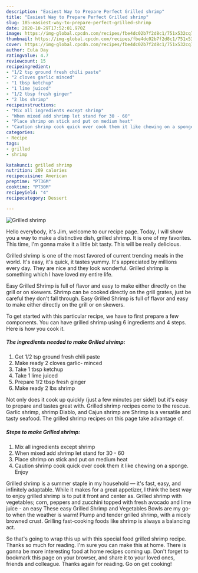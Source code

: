 ```yaml
---
description: "Easiest Way to Prepare Perfect Grilled shrimp"
title: "Easiest Way to Prepare Perfect Grilled shrimp"
slug: 185-easiest-way-to-prepare-perfect-grilled-shrimp
date: 2020-10-29T17:52:01.970Z
image: https://img-global.cpcdn.com/recipes/fbe4dc02b7f2d8c1/751x532cq70/grilled-shrimp-recipe-main-photo.jpg
thumbnail: https://img-global.cpcdn.com/recipes/fbe4dc02b7f2d8c1/751x532cq70/grilled-shrimp-recipe-main-photo.jpg
cover: https://img-global.cpcdn.com/recipes/fbe4dc02b7f2d8c1/751x532cq70/grilled-shrimp-recipe-main-photo.jpg
author: Eula Day
ratingvalue: 4.7
reviewcount: 15
recipeingredient:
- "1/2 tsp ground fresh chili paste"
- "2 cloves garlic minced"
- "1 tbsp ketchup"
- "1 lime juiced"
- "1/2 tbsp fresh ginger"
- "2 lbs shrimp"
recipeinstructions:
- "Mix all ingredients except shrimp"
- "When mixed add shrimp let stand for 30 - 60"
- "Place shrimp on stick and put on medium heat"
- "Caution shrimp cook quick over cook them it like chewing on a sponge. Enjoy"
categories:
- Recipe
tags:
- grilled
- shrimp

katakunci: grilled shrimp 
nutrition: 209 calories
recipecuisine: American
preptime: "PT36M"
cooktime: "PT30M"
recipeyield: "4"
recipecategory: Dessert

---
```



![Grilled shrimp](https://img-global.cpcdn.com/recipes/fbe4dc02b7f2d8c1/751x532cq70/grilled-shrimp-recipe-main-photo.jpg)

Hello everybody, it's Jim, welcome to our recipe page. Today, I will show you a way to make a distinctive dish, grilled shrimp. It is one of my favorites. This time, I'm gonna make it a little bit tasty. This will be really delicious.

Grilled shrimp is one of the most favored of current trending meals in the world. It's easy, it's quick, it tastes yummy. It's appreciated by millions every day. They are nice and they look wonderful. Grilled shrimp is something which I have loved my entire life.

Easy Grilled Shrimp is full of flavor and easy to make either directly on the grill or on skewers. Shrimp can be cooked directly on the grill grates, just be careful they don&#39;t fall through. Easy Grilled Shrimp is full of flavor and easy to make either directly on the grill or on skewers.


To get started with this particular recipe, we have to first prepare a few components. You can have grilled shrimp using 6 ingredients and 4 steps. Here is how you cook it.

<!--inarticleads1-->

##### The ingredients needed to make Grilled shrimp:

1. Get 1/2 tsp ground fresh chili paste
1. Make ready 2 cloves garlic- minced
1. Take 1 tbsp ketchup
1. Take 1 lime juiced
1. Prepare 1/2 tbsp fresh ginger
1. Make ready 2 lbs shrimp


Not only does it cook up quickly (just a few minutes per side!) but it&#39;s easy to prepare and tastes great with. Grilled shrimp recipes come to the rescue. Garlic shrimp, shrimp Diablo, and Cajun shrimp are Shrimp is a versatile and tasty seafood. The grilled shrimp recipes on this page take advantage of. 

<!--inarticleads2-->

##### Steps to make Grilled shrimp:

1. Mix all ingredients except shrimp
1. When mixed add shrimp let stand for 30 - 60
1. Place shrimp on stick and put on medium heat
1. Caution shrimp cook quick over cook them it like chewing on a sponge. Enjoy


Grilled shrimp is a summer staple in my household — it&#39;s fast, easy, and infinitely adaptable. While it makes for a great appetizer, I think the best way to enjoy grilled shrimp is to put it front and center as. Grilled shrimp with vegetables; corn, peppers and zucchini topped with fresh avocado and lime juice - an easy These easy Grilled Shrimp and Vegetables Bowls are my go-to when the weather is warm! Plump and tender grilled shrimp, with a nicely browned crust. Grilling fast-cooking foods like shrimp is always a balancing act. 

So that's going to wrap this up with this special food grilled shrimp recipe. Thanks so much for reading. I'm sure you can make this at home. There is gonna be more interesting food at home recipes coming up. Don't forget to bookmark this page on your browser, and share it to your loved ones, friends and colleague. Thanks again for reading. Go on get cooking!
